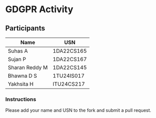 # GDGPR Activity

## Participants

| Name   | USN        |
|--------|------------|
| Suhas A| 1DA22CS165 |
| Sujan P| 1DA22CS167 |
| Sharan Reddy M| 1DA22CS145|
|Bhawna D S| 1TU24IS017|
|Yakhsita H | ITU24CS217|

### Instructions
Please add your name and USN to the fork and submit a pull request.

